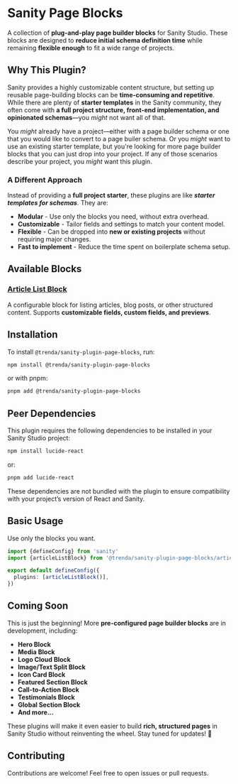 # Sanity Page Blocks

A collection of **plug-and-play page builder blocks** for Sanity Studio. These blocks are designed to **reduce initial schema definition time** while remaining **flexible enough** to fit a wide range of projects.

## Why This Plugin?

Sanity provides a highly customizable content structure, but setting up reusable page-building blocks can be **time-consuming and repetitive**. While there are plenty of **starter templates** in the Sanity community, they often come with **a full project structure, front-end implementation, and opinionated schemas**—you _might_ not want all of that.

You _might_ already have a project—either with a page builder schema or one that you would like to convert to a page builer schema. Or you _might_ want to use an existing starter template, but you're looking for more page builder blocks that you can just drop into your project. If any of those scenarios describe your project, you _might_ want this plugin.

### A Different Approach

Instead of providing a **full project starter**, these plugins are like **_starter templates for schemas_**. They are:

- **Modular** - Use only the blocks you need, without extra overhead.
- **Customizable** - Tailor fields and settings to match your content model.
- **Flexible** - Can be dropped into **new or existing projects** without requiring major changes.
- **Fast to implement** - Reduce the time spent on boilerplate schema setup.

## Available Blocks

### [Article List Block](./src/article-list-block)

A configurable block for listing articles, blog posts, or other structured content. Supports **customizable fields, custom fields, and previews**.

## Installation

To install `@trenda/sanity-plugin-page-blocks`, run:

```sh
npm install @trenda/sanity-plugin-page-blocks
```

or with pnpm:

```sh
pnpm add @trenda/sanity-plugin-page-blocks
```

## Peer Dependencies

This plugin requires the following dependencies to be installed in your Sanity Studio project:

```sh
npm install lucide-react
```

or:

```sh
pnpm add lucide-react
```

These dependencies are not bundled with the plugin to ensure compatibility with your project’s version of React and Sanity.

## Basic Usage

Use only the blocks you want.

```ts
import {defineConfig} from 'sanity'
import {articleListBlock} from '@trenda/sanity-plugin-page-blocks/article-list-block'

export default defineConfig({
  plugins: [articleListBlock()],
})
```

## Coming Soon

This is just the beginning! More **pre-configured page builder blocks** are in development, including:

- **Hero Block**
- **Media Block**
- **Logo Cloud Block**
- **Image/Text Split Block**
- **Icon Card Block**
- **Featured Section Block**
- **Call-to-Action Block**
- **Testimonials Block**
- **Global Section Block**
- **And more...**

These plugins will make it even easier to build **rich, structured pages** in Sanity Studio without reinventing the wheel. Stay tuned for updates! 🚀

## Contributing

Contributions are welcome! Feel free to open issues or pull requests.

